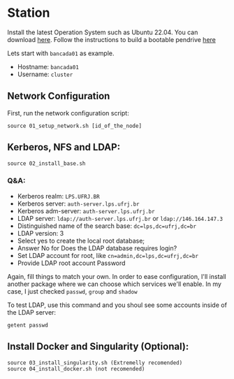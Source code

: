 
# Station

Install the latest Operation System such as Ubuntu 22.04. You can download [here](https://drive.google.com/file/d/1veSJFoA0WfP-LOW_2One5Z7XbOOBC26v/view?usp=share_link). Follow the instructions to build a bootable pendrive [here](../../../docs/How_to_create_bootable_pendrive.md)

Lets start with `bancada01` as example.

* Hostname: `bancada01`
* Username: `cluster`

## Network Configuration

First, run the network configuration script:


```
source 01_setup_network.sh [id_of_the_node]
```

## Kerberos, NFS and LDAP:

```
source 02_install_base.sh
```


### Q&A:

- Kerberos realm: `LPS.UFRJ.BR`
- Kerberos server: `auth-server.lps.ufrj.br`
- Kerberos adm-server: `auth-server.lps.ufrj.br`
- LDAP server: `ldap://auth-server.lps.ufrj.br` or `ldap://146.164.147.3`
- Distinguished name of the search base: `dc=lps,dc=ufrj,dc=br`
- LDAP version: 3
- Select yes to create the local root database;
- Answer No for Does the LDAP database requires login?
- Set LDAP account for root, like `cn=admin,dc=lps,dc=ufrj,dc=br`
- Provide LDAP root account Password


Again, fill things to match your own. In order to ease configuration, I'll install another package where we can choose which services we'll enable. In my case, I just checked `passwd`, `group` and `shadow`

To test LDAP, use this command and you shoul see some accounts inside of the LDAP server:

```
getent passwd
```

## Install Docker and Singularity (Optional):

```
source 03_install_singularity.sh (Extremelly recomended)
source 04_install_docker.sh (not recomended)
```



